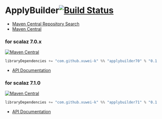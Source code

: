 # ApplyBuilder[![Build Status](https://secure.travis-ci.org/xuwei-k/applybuilder.png?branch=master)](http://travis-ci.org/xuwei-k/applybuilder)

- [Maven Central Repository Search](http://search.maven.org/#search%7Cga%7C1%7Cg%3A%22com.github.xuwei-k%22)
- [Maven Central](http://repo1.maven.org/maven2/com/github/xuwei-k/)

### for scalaz 7.0.x

[![Maven Central](https://maven-badges.herokuapp.com/maven-central/com.github.xuwei-k/applybuilder70_2.11/badge.svg)](https://maven-badges.herokuapp.com/maven-central/com.github.xuwei-k/applybuilder70_2.11)

```scala
libraryDependencies += "com.github.xuwei-k" %% "applybuilder70" % "0.1.6"
```

- [API Documentation](https://oss.sonatype.org/service/local/repositories/releases/archive/com/github/xuwei-k/applybuilder70_2.10/0.1.6/applybuilder70_2.10-0.1.6-javadoc.jar/!/index.html)

### for scalaz 7.1.0

[![Maven Central](https://maven-badges.herokuapp.com/maven-central/com.github.xuwei-k/applybuilder71_2.11/badge.svg)](https://maven-badges.herokuapp.com/maven-central/com.github.xuwei-k/applybuilder71_2.11)

```scala
libraryDependencies += "com.github.xuwei-k" %% "applybuilder71" % "0.1.6"
```

- [API Documentation](https://oss.sonatype.org/service/local/repositories/releases/archive/com/github/xuwei-k/applybuilder71_2.10/0.1.6/applybuilder71_2.10-0.1.6-javadoc.jar/!/index.html)

